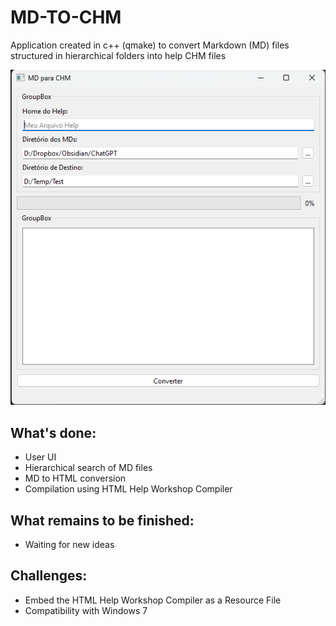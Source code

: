 
# MD-TO-CHM

Application created in c++ (qmake) to convert Markdown (MD) files structured in hierarchical folders into help CHM files

![screenshot](screenshot.png "screenshot")

## What's done:

- User UI
- Hierarchical search of MD files
- MD to HTML conversion
- Compilation using HTML Help Workshop Compiler

## What remains to be finished:

- Waiting for new ideas

## Challenges:

- Embed the HTML Help Workshop Compiler as a Resource File
- Compatibility with Windows 7